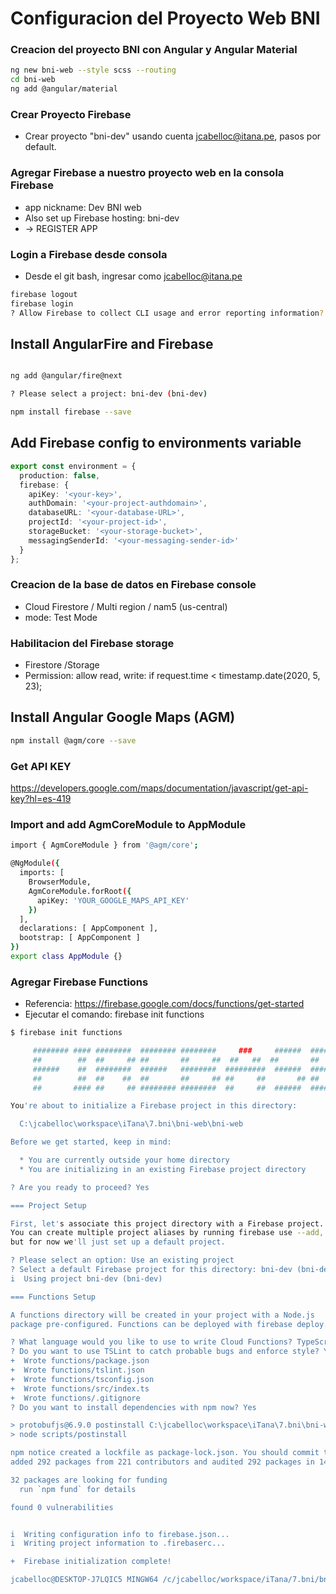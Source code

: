# Configuracion del Proyecto Web BNI

### Creacion del proyecto BNI con Angular y Angular Material 
```bash
ng new bni-web --style scss --routing
cd bni-web
ng add @angular/material
```


### Crear Proyecto Firebase
* Crear proyecto "bni-dev" usando cuenta jcabelloc@itana.pe, pasos por default.

### Agregar Firebase a nuestro proyecto web en la consola Firebase
* app nickname: Dev BNI web
* Also set up Firebase hosting: bni-dev
* -> REGISTER APP

### Login a Firebase desde consola
* Desde el git bash, ingresar como jcabelloc@itana.pe
```bash
firebase logout
firebase login
? Allow Firebase to collect CLI usage and error reporting information? Yes
```

## Install AngularFire and Firebase
```bash

ng add @angular/fire@next

? Please select a project: bni-dev (bni-dev)

npm install firebase --save
```

## Add Firebase config to environments variable
```ts
export const environment = {
  production: false,
  firebase: {
    apiKey: '<your-key>',
    authDomain: '<your-project-authdomain>',
    databaseURL: '<your-database-URL>',
    projectId: '<your-project-id>',
    storageBucket: '<your-storage-bucket>',
    messagingSenderId: '<your-messaging-sender-id>'
  }
};
```


### Creacion de la base de datos en Firebase console
* Cloud Firestore / Multi region / nam5 (us-central)
* mode: Test Mode


### Habilitacion del Firebase storage
* Firestore /Storage 
* Permission:     allow read, write: if request.time < timestamp.date(2020, 5, 23);

## Install Angular Google Maps (AGM)
```bash
npm install @agm/core --save
```

### Get API KEY

https://developers.google.com/maps/documentation/javascript/get-api-key?hl=es-419

### Import and add AgmCoreModule to AppModule
```bash
import { AgmCoreModule } from '@agm/core';

@NgModule({
  imports: [
    BrowserModule,
    AgmCoreModule.forRoot({
      apiKey: 'YOUR_GOOGLE_MAPS_API_KEY'
    })
  ],
  declarations: [ AppComponent ],
  bootstrap: [ AppComponent ]
})
export class AppModule {}
```


### Agregar Firebase Functions
* Referencia: https://firebase.google.com/docs/functions/get-started
* Ejecutar el comando: firebase init functions

```bash
$ firebase init functions

     ######## #### ########  ######## ########     ###     ######  ########
     ##        ##  ##     ## ##       ##     ##  ##   ##  ##       ##
     ######    ##  ########  ######   ########  #########  ######  ######
     ##        ##  ##    ##  ##       ##     ## ##     ##       ## ##
     ##       #### ##     ## ######## ########  ##     ##  ######  ########

You're about to initialize a Firebase project in this directory:

  C:\jcabelloc\workspace\iTana\7.bni\bni-web\bni-web

Before we get started, keep in mind:

  * You are currently outside your home directory
  * You are initializing in an existing Firebase project directory

? Are you ready to proceed? Yes

=== Project Setup

First, let's associate this project directory with a Firebase project.
You can create multiple project aliases by running firebase use --add,
but for now we'll just set up a default project.

? Please select an option: Use an existing project
? Select a default Firebase project for this directory: bni-dev (bni-dev)
i  Using project bni-dev (bni-dev)

=== Functions Setup

A functions directory will be created in your project with a Node.js
package pre-configured. Functions can be deployed with firebase deploy.

? What language would you like to use to write Cloud Functions? TypeScript
? Do you want to use TSLint to catch probable bugs and enforce style? Yes
+  Wrote functions/package.json
+  Wrote functions/tslint.json
+  Wrote functions/tsconfig.json
+  Wrote functions/src/index.ts
+  Wrote functions/.gitignore
? Do you want to install dependencies with npm now? Yes

> protobufjs@6.9.0 postinstall C:\jcabelloc\workspace\iTana\7.bni\bni-web\bni-web\functions\node_modules\protobufjs
> node scripts/postinstall

npm notice created a lockfile as package-lock.json. You should commit this file.
added 292 packages from 221 contributors and audited 292 packages in 14.209s

32 packages are looking for funding
  run `npm fund` for details

found 0 vulnerabilities


i  Writing configuration info to firebase.json...
i  Writing project information to .firebaserc...

+  Firebase initialization complete!

jcabelloc@DESKTOP-J7LQIC5 MINGW64 /c/jcabelloc/workspace/iTana/7.bni/bni-web/bni-web (master)
```
